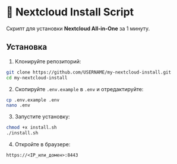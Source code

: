 # 🚀 Nextcloud Install Script

Скрипт для установки **Nextcloud All-in-One** за 1 минуту.

## Установка

1. Клонируйте репозиторий:
```bash
git clone https://github.com/USERNAME/my-nextcloud-install.git
cd my-nextcloud-install
```

2. Скопируйте `.env.example` в `.env` и отредактируйте:
```bash
cp .env.example .env
nano .env
```

3. Запустите установку:
```bash
chmod +x install.sh
./install.sh
```

4. Откройте в браузере:
```
https://<IP_или_домен>:8443
```
